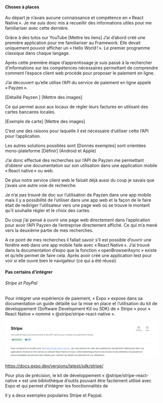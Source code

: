 #### Choses à places

Au départ je n’avais aucune connaissance et compétence en « React Native ». Je me suis donc mis à recueillir des informations utiles pour me familiariser avec cette dernière.

Grâce à des tutos sur YouTube [Mettre les liens]
J’ai d’abord créé une première application pour me familiariser au Framework. Elle devait uniquement pouvoir afficher un « Hello World ! ». Le premier programme classique dans chaque langage.

Après cette première étape d’apprentissage je suis passé à la rechercher d’informations sur les compétences nécessaires permettant de comprendre comment l’espace client web procède pour proposer le paiement en ligne.

J’ai découvert qu’elle utilise l’API du service de paiement en ligne appelé « Payzen ».

[Détaillé Payzen ] [Mettre des images]

Ce qui permet aussi aux locaux de régler leurs factures en utilisant des cartes bancaires locales.

[Exemple de carte] [Mettre des images]

C’est une des raisons pour laquelle il est nécessaire d’utiliser cette l’API pour l’application.

Les autres solutions possibles sont [Donnés exemples] sont orientées mono-plateforme [Définir] (Android et Apple)

J’ai donc effectué des recherches sur l’API de Payzen me permettant d’obtenir une documentation sur son utilisation dans une application mobile « React native » ou web.

De plus notre service client web le faisait déjà aussi du coup je savais que j’avais une autre voie de recherche.

Je n’ai pas trouvé de doc sur l’utilisation de Payzen dans une app mobile mais il y a possibilité de l’utiliser dans une app web et la façon de le faire était de rediriger l’utilisateur vers une page web où se trouve le montant qu’il souhaite régler et le choix des cartes.

Du coup j’ai pensé à ouvrir une page web directement dans l’application pour avoir l’API Payzen de l’entreprise directement affiché. Ce qui m’a mené vers la deuxième partie de mes recherches.

A ce point de mes recherches il fallait savoir s’il est possible d’ouvrir une fenêtre web dans une app mobile faite avec « React Native ». J’ai trouvé dans la documentation d’expo que la fonction « openBrowserAsync » existe et qu’elle permet de faire cela.
Après avoir créé une application test pour voir si elle ouvre bien le navigateur (ce qui a été réussi)

#### Pas certains d'intégrer

###### Stripe et PayPal

Pour intégrer une expérience de paiement, « Expo » expose dans sa documentation un guide détaillé sur la mise en place et l’utilisation du kit de développement (Software Development Kit ou SDK) de « Stripe » pour « React Native » nommé « @stripe/stripe-react-native ».

![alt text](image.png)


https://docs.expo.dev/versions/latest/sdk/stripe/

Pour plus de précision, le kit de développement « @stripe/stripe-react-native » est une bibliothèque d’outils pouvant être facilement utilisé avec Expo et qui permet d’intégrer les fonctionnalités de 
 
Il y a deux exemples populaires Stripe et Paypal. 

